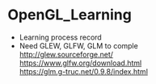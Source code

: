 # OpenGL_Learning

- Learning process record
- Need GLEW, GLFW, GLM to comple <br>
http://glew.sourceforge.net/ <br>
https://www.glfw.org/download.html <br>
https://glm.g-truc.net/0.9.8/index.html
